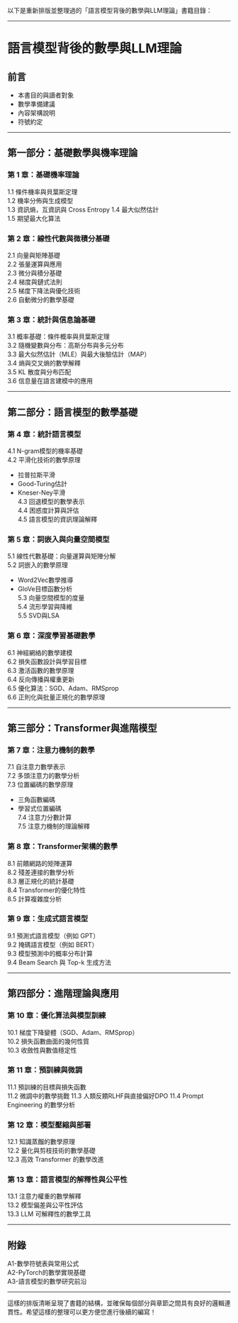 以下是重新排版並整理過的「語言模型背後的數學與LLM理論」書籍目錄：

---

# **語言模型背後的數學與LLM理論**

## **前言**
- 本書目的與讀者對象
- 數學準備建議
- 內容架構說明
- 符號約定

---

## **第一部分：基礎數學與機率理論**

### **第 1 章：基礎機率理論**
1.1 條件機率與貝葉斯定理  
1.2 機率分佈與生成模型  
1.3 資訊熵，互資訊與 Cross Entropy
1.4 最大似然估計  
1.5 期望最大化算法

### **第 2 章：線性代數與微積分基礎**
2.1 向量與矩陣基礎  
2.2 張量運算與應用  
2.3 微分與積分基礎  
2.4 梯度與鏈式法則  
2.5 梯度下降法與優化技術  
2.6 自動微分的數學基礎

### **第 3 章：統計與信息論基礎**
3.1 概率基礎：條件概率與貝葉斯定理  
3.2 隨機變數與分布：高斯分布與多元分布  
3.3 最大似然估計（MLE）與最大後驗估計（MAP）  
3.4 熵與交叉熵的數學解釋  
3.5 KL 散度與分布匹配  
3.6 信息量在語言建模中的應用

---

## **第二部分：語言模型的數學基礎**

### **第 4 章：統計語言模型**
4.1 N-gram模型的機率基礎  
4.2 平滑化技術的數學原理  
- 拉普拉斯平滑  
- Good-Turing估計  
- Kneser-Ney平滑  
4.3 回退模型的數學表示  
4.4 困惑度計算與評估  
4.5 語言模型的資訊理論解釋

### **第 5 章：詞嵌入與向量空間模型**
5.1 線性代數基礎：向量運算與矩陣分解  
5.2 詞嵌入的數學原理  
- Word2Vec數學推導  
- GloVe目標函數分析  
5.3 向量空間模型的度量  
5.4 流形學習與降維  
5.5 SVD與LSA

### **第 6 章：深度學習基礎數學**
6.1 神經網絡的數學建模  
6.2 損失函數設計與學習目標  
6.3 激活函數的數學原理  
6.4 反向傳播與權重更新  
6.5 優化算法：SGD、Adam、RMSprop  
6.6 正則化與批量正規化的數學原理

---

## **第三部分：Transformer與進階模型**

### **第 7 章：注意力機制的數學**
7.1 自注意力數學表示  
7.2 多頭注意力的數學分析  
7.3 位置編碼的數學原理  
- 三角函數編碼  
- 學習式位置編碼  
7.4 注意力分數計算  
7.5 注意力機制的理論解釋

### **第 8 章：Transformer架構的數學**
8.1 前饋網路的矩陣運算  
8.2 殘差連接的數學分析  
8.3 層正規化的統計基礎  
8.4 Transformer的優化特性  
8.5 計算複雜度分析

### **第 9 章：生成式語言模型**
9.1 預測式語言模型（例如 GPT）  
9.2 掩碼語言模型（例如 BERT）  
9.3 模型預測中的概率分布計算  
9.4 Beam Search 與 Top-k 生成方法

---

## **第四部分：進階理論與應用**

### **第 10 章：優化算法與模型訓練**
10.1 梯度下降變體（SGD、Adam、RMSprop）  
10.2 損失函數曲面的幾何性質  
10.3 收斂性與數值穩定性

### **第 11 章：預訓練與微調**
11.1 預訓練的目標與損失函數  
11.2 微調中的數學挑戰
11.3 人類反饋RLHF與直接偏好DPO
11.4 Prompt Engineering 的數學分析

### **第 12 章：模型壓縮與部署**
12.1 知識蒸餾的數學原理  
12.2 量化與剪枝技術的數學基礎  
12.3 高效 Transformer 的數學改進

### **第 13 章：語言模型的解釋性與公平性**
13.1 注意力權重的數學解釋  
13.2 模型偏差與公平性評估  
13.3 LLM 可解釋性的數學工具

---

## **附錄**
A1-數學符號表與常用公式  
A2-PyTorch的數學實現基礎  
A3-語言模型的數學研究前沿  

---

這樣的排版清晰呈現了書籍的結構，並確保每個部分與章節之間具有良好的邏輯連貫性。希望這樣的整理可以更方便您進行後續的編寫！